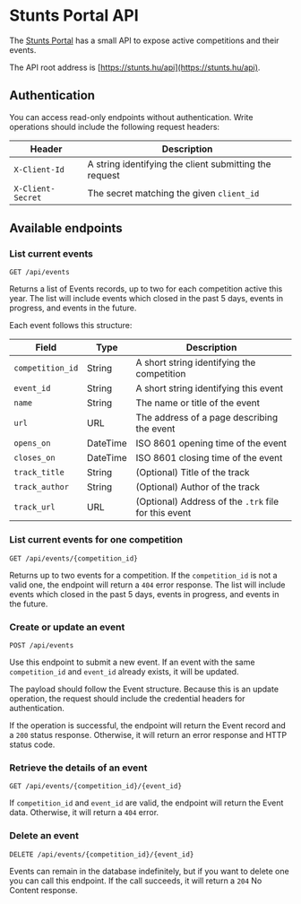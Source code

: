 # Stunts Portal API

The [Stunts Portal](https://stunts.hu) has a small API to expose active
competitions and their events.

The API root address is [https://stunts.hu/api](https://stunts.hu/api).

## Authentication

You can access read-only endpoints without authentication. Write operations
should include the following request headers:

| Header            | Description                                            |
| ----------------- | ------------------------------------------------------ |
| `X-Client-Id`     | A string identifying the client submitting the request |
| `X-Client-Secret` | The secret matching the given `client_id`              |


## Available endpoints

### List current events

```
GET /api/events
```
Returns a list of Events records, up to two for each competition active this
year. The list will include events which closed in the past 5 days, events in
progress, and events in the future.

Each event follows this structure:

| Field            | Type     | Description                                          |
| ---------------- | -------- | ---------------------------------------------------- |
| `competition_id` | String   | A short string identifying the competition           |
| `event_id`       | String   | A short string identifying this event                |
| `name`           | String   | The name or title of the event                       |
| `url`            | URL      | The address of a page describing the event           |
| `opens_on`       | DateTime | ISO 8601 opening time of the event                   |
| `closes_on`      | DateTime | ISO 8601 closing time of the event                   |
| `track_title`    | String   | (Optional) Title of the track                        |
| `track_author`   | String   | (Optional) Author of the track                       |
| `track_url`      | URL      | (Optional) Address of the `.trk` file for this event |


### List current events for one competition

```
GET /api/events/{competition_id}
```

Returns up to two events for a competition. If the `competition_id` is not a
valid one, the endpoint will return a `404` error response. The list will
include events which closed in the past 5 days, events in progress, and events
in the future.


### Create or update an event

```
POST /api/events
```

Use this endpoint to submit a new event. If an event with the same
`competition_id` and `event_id` already exists, it will be updated.

The payload should follow the Event structure. Because this is an update
operation, the request should include the credential headers for authentication.

If the operation is successful, the endpoint will return the Event record and a
`200` status response. Otherwise, it will return an error response and HTTP
status code.


### Retrieve the details of an event

```
GET /api/events/{competition_id}/{event_id}
```

If `competition_id` and `event_id` are valid, the endpoint will return the Event
data. Otherwise, it will return a `404` error.


### Delete an event

```
DELETE /api/events/{competition_id}/{event_id}
```

Events can remain in the database indefinitely, but if you want to delete one
you can call this endpoint. If the call succeeds, it will return a `204` No
Content response.
